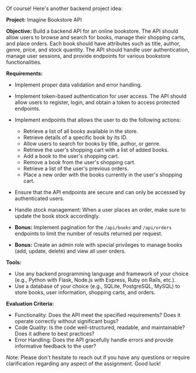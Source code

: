 Of course! Here's another backend project idea:

**Project:** Imagine Bookstore API

**Objective:**
Build a backend API for an online bookstore. The API should allow users to browse and search for books, manage their shopping carts, and place orders. Each book should have attributes such as title, author, genre, price, and stock quantity. The API should handle user authentication, manage user sessions, and provide endpoints for various bookstore functionalities.

**Requirements:**

- Implement proper data validation and error handling.
- Implement token-based authentication for user access. The API should allow users to register, login, and obtain a token to access protected endpoints.
- Implement endpoints that allows the user to do the following actions:

  - Retrieve a list of all books available in the store.
  - Retrieve details of a specific book by its ID.
  - Allow users to search for books by title, author, or genre.
  - Retrieve the user's shopping cart with a list of added books.
  - Add a book to the user's shopping cart.
  - Remove a book from the user's shopping cart.
  - Retrieve a list of the user's previous orders.
  - Place a new order with the books currently in the user's shopping cart.

- Ensure that the API endpoints are secure and can only be accessed by authenticated users.
- Handle stock management: When a user places an order, make sure to update the book stock accordingly.
- **Bonus:** Implement pagination for the `/api/books` and `/api/orders` endpoints to limit the number of results returned per request.
- **Bonus:** Create an admin role with special privileges to manage books (add, update, delete) and view all user orders.

**Tools:**

- Use any backend programming language and framework of your choice (e.g., Python with Flask, Node.js with Express, Ruby on Rails, etc.).
- Use a database of your choice (e.g., SQLite, PostgreSQL, MySQL) to store books, user information, shopping carts, and orders.

**Evaluation Criteria:**

- Functionality: Does the API meet the specified requirements? Does it operate correctly without significant bugs?
- Code Quality: Is the code well-structured, readable, and maintainable? Does it adhere to best practices?
- Error Handling: Does the API gracefully handle errors and provide informative feedback to the user?

Note: Please don't hesitate to reach out if you have any questions or require clarification regarding any aspect of the assignment. Good luck!
